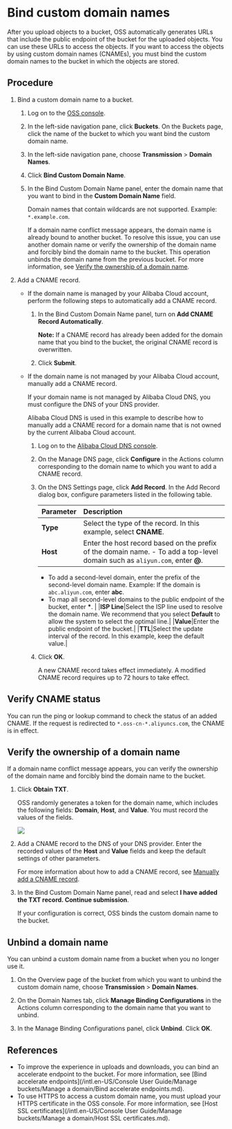 # Bind custom domain names

After you upload objects to a bucket, OSS automatically generates URLs that include the public endpoint of the bucket for the uploaded objects. You can use these URLs to access the objects. If you want to access the objects by using custom domain names \(CNAMEs\), you must bind the custom domain names to the bucket in which the objects are stored.

## Procedure

1.  Bind a custom domain name to a bucket.

    1.  Log on to the [OSS console](https://oss.console.aliyun.com/).

    2.  In the left-side navigation pane, click **Buckets**. On the Buckets page, click the name of the bucket to which you want bind the custom domain name.

    3.  In the left-side navigation pane, choose **Transmission** \> **Domain Names**.

    4.  Click **Bind Custom Domain Name**.

    5.  In the Bind Custom Domain Name panel, enter the domain name that you want to bind in the **Custom Domain Name** field.

        Domain names that contain wildcards are not supported. Example: `*.example.com`.

        If a domain name conflict message appears, the domain name is already bound to another bucket. To resolve this issue, you can use another domain name or verify the ownership of the domain name and forcibly bind the domain name to the bucket. This operation unbinds the domain name from the previous bucket. For more information, see [Verify the ownership of a domain name](#section_n3e_bp4_l5n).

2.  Add a CNAME record.

    -   If the domain name is managed by your Alibaba Cloud account, perform the following steps to automatically add a CNAME record.
        1.  In the Bind Custom Domain Name panel, turn on **Add CNAME Record Automatically**.

            **Note:** If a CNAME record has already been added for the domain name that you bind to the bucket, the original CNAME record is overwritten.

        2.  Click **Submit**.
    -   If the domain name is not managed by your Alibaba Cloud account, manually add a CNAME record.

        If your domain name is not managed by Alibaba Cloud DNS, you must configure the DNS of your DNS provider.

        Alibaba Cloud DNS is used in this example to describe how to manually add a CNAME record for a domain name that is not owned by the current Alibaba Cloud account.

        1.  Log on to the [Alibaba Cloud DNS console](https://dns.console.aliyun.com/#/dns/domainList).
        2.  On the Manage DNS page, click **Configure** in the Actions column corresponding to the domain name to which you want to add a CNAME record.
        3.  On the DNS Settings page, click **Add Record**. In the Add Record dialog box, configure parameters listed in the following table.

            |Parameter|Description|
            |:--------|:----------|
            |**Type**|Select the type of the record. In this example, select **CNAME**.|
            |**Host**|Enter the host record based on the prefix of the domain name.             -   To add a top-level domain such as `aliyun.com`, enter **@**.
            -   To add a second-level domain, enter the prefix of the second-level domain name. Example: If the domain is `abc.aliyun.com`, enter **abc**.
            -   To map all second-level domains to the public endpoint of the bucket, enter **\***. |
            |**ISP Line**|Select the ISP line used to resolve the domain name. We recommend that you select **Default** to allow the system to select the optimal line.|
            |**Value**|Enter the public endpoint of the bucket.|
            |**TTL**|Select the update interval of the record. In this example, keep the default value.|

        4.  Click **OK**.

            A new CNAME record takes effect immediately. A modified CNAME record requires up to 72 hours to take effect.


## Verify CNAME status

You can run the ping or lookup command to check the status of an added CNAME. If the request is redirected to `*.oss-cn-*.aliyuncs.com`, the CNAME is in effect.

## Verify the ownership of a domain name

If a domain name conflict message appears, you can verify the ownership of the domain name and forcibly bind the domain name to the bucket.

1.  Click **Obtain TXT**.

    OSS randomly generates a token for the domain name, which includes the following fields: **Domain**, **Host**, and **Value**. You must record the values of the fields.

    ![](https://static-aliyun-doc.oss-accelerate.aliyuncs.com/assets/img/en-US/0767549951/p32020.png)

2.  Add a CNAME record to the DNS of your DNS provider. Enter the recorded values of the **Host** and **Value** fields and keep the default settings of other parameters.

    For more information about how to add a CNAME record, see [Manually add a CNAME record](#li_v8f_hvb_9xt).

3.  In the Bind Custom Domain Name panel, read and select **I have added the TXT record. Continue submission**.

    If your configuration is correct, OSS binds the custom domain name to the bucket.


## Unbind a domain name

You can unbind a custom domain name from a bucket when you no longer use it.

1.  On the Overview page of the bucket from which you want to unbind the custom domain name, choose **Transmission** \> **Domain Names**.

2.  On the Domain Names tab, click **Manage Binding Configurations** in the Actions column corresponding to the domain name that you want to unbind.

3.  In the Manage Binding Configurations panel, click **Unbind**. Click **OK**.


## References

-   To improve the experience in uploads and downloads, you can bind an accelerate endpoint to the bucket. For more information, see [Bind accelerate endpoints](/intl.en-US/Console User Guide/Manage buckets/Manage a domain/Bind accelerate endpoints.md).
-   To use HTTPS to access a custom domain name, you must upload your HTTPS certificate in the OSS console. For more information, see [Host SSL certificates](/intl.en-US/Console User Guide/Manage buckets/Manage a domain/Host SSL certificates.md).

